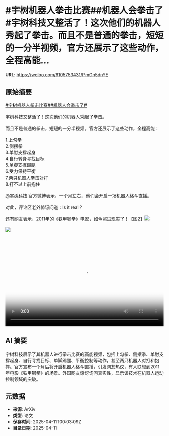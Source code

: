 # #宇树机器人拳击比赛##机器人会拳击了#宇树科技又整活了！这次他们的机器人秀起了拳击。而且不是普通的拳击，短短的一分半视频，官方还展示了这些动作，全程高能...

**URL**: https://weibo.com/6105753431/PmGn5dnYE

## 原始摘要

<a href="https://m.weibo.cn/search?containerid=231522type%3D1%26t%3D10%26q%3D%23%E5%AE%87%E6%A0%91%E6%9C%BA%E5%99%A8%E4%BA%BA%E6%8B%B3%E5%87%BB%E6%AF%94%E8%B5%9B%23&amp;extparam=%23%E5%AE%87%E6%A0%91%E6%9C%BA%E5%99%A8%E4%BA%BA%E6%8B%B3%E5%87%BB%E6%AF%94%E8%B5%9B%23" data-hide=""><span class="surl-text">#宇树机器人拳击比赛#</span></a><a href="https://m.weibo.cn/search?containerid=231522type%3D1%26t%3D10%26q%3D%23%E6%9C%BA%E5%99%A8%E4%BA%BA%E4%BC%9A%E6%8B%B3%E5%87%BB%E4%BA%86%23&amp;extparam=%23%E6%9C%BA%E5%99%A8%E4%BA%BA%E4%BC%9A%E6%8B%B3%E5%87%BB%E4%BA%86%23" data-hide=""><span class="surl-text">#机器人会拳击了#</span></a><br><br>宇树科技又整活了！这次他们的机器人秀起了拳击。<br><br>而且不是普通的拳击，短短的一分半视频，官方还展示了这些动作，全程高能：<br><br>1.上勾拳<br>2.侧摆拳<br>3.单肘支撑起身<br>4.自行转身寻找目标<br>5.单脚支撑踢腿<br>6.受力保持平衡<br>7.两只机器人拳击对打<br>8.打不过上前抱住<br><br><a href="https://weibo.com/n/%E5%AE%87%E6%A0%91%E7%A7%91%E6%8A%80">@宇树科技</a> 官方微博表示，一个月左右，他们会开启一场机器人格斗直播。<br><br>对此，评论区老外惊讶问道：Is it real？<br><br>还有网友表示，2011年的《铁甲钢拳》电影，如今照进现实了！【图2】<img style="" src="https://tvax2.sinaimg.cn/large/006Fd7o3ly1i0c8teagluj31hc0u00v5.jpg" referrerpolicy="no-referrer"><br><br><img style="" src="https://tvax1.sinaimg.cn/large/006Fd7o3ly1i0c8tav58ej30ec0iwabr.jpg" referrerpolicy="no-referrer"><br><br><br clear="both"><div style="clear: both"></div><video controls="controls" poster="https://tvax3.sinaimg.cn/orj480/006Fd7o3ly1i0c8taflclj30xc0istb4.jpg" style="width: 100%"><source src="https://f.video.weibocdn.com/o0/y02pozw7lx08nnfL0h7a010412011XDP0E010.mp4?label=mp4_720p&amp;template=1280x720.25.0&amp;ori=0&amp;ps=1CwnkDw1GXwCQx&amp;Expires=1744333379&amp;ssig=5y5S%2F0sbD%2B&amp;KID=unistore,video"><source src="https://f.video.weibocdn.com/o0/ejK1iYuMlx08nnfKnM7u01041200zcs00E010.mp4?label=mp4_hd&amp;template=852x480.25.0&amp;ori=0&amp;ps=1CwnkDw1GXwCQx&amp;Expires=1744333379&amp;ssig=CcDXEvwonu&amp;KID=unistore,video"><source src="https://f.video.weibocdn.com/o0/I1BCajInlx08nnfKcAnK01041200mSS90E010.mp4?label=mp4_ld&amp;template=640x360.25.0&amp;ori=0&amp;ps=1CwnkDw1GXwCQx&amp;Expires=1744333379&amp;ssig=dPPt6b%2FQ4S&amp;KID=unistore,video"><p>视频无法显示，请前往<a href="https://video.weibo.com/show?fid=1034%3A5154060656115737" target="_blank" rel="noopener noreferrer">微博视频</a>观看。</p></video>

## AI 摘要

宇树科技展示了其机器人进行拳击比赛的高能视频，包括上勾拳、侧摆拳、单肘支撑起身、自行寻找目标、单脚踢腿、平衡控制等动作，甚至两只机器人对打和抱摔。官方宣布一个月后将开启机器人格斗直播，引发网友热议，有人联想到2011年电影《铁甲钢拳》的场景。外国网友惊讶询问真实性，显示该技术在机器人运动控制领域的突破。

## 元数据

- **来源**: ArXiv
- **类型**: 论文
- **保存时间**: 2025-04-11T00:03:09Z
- **目录日期**: 2025-04-11
